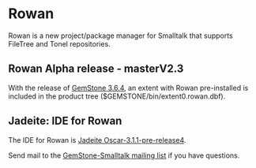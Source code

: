 # Rowan

Rowan is a new project/package manager for Smalltalk that supports FileTree and Tonel repositories.

## Rowan Alpha release - masterV2.3
With the release of [GemStone 3.6.4](https://gemtalksystems.com/products/gs64/versions36x/), an extent with Rowan pre-installed is included in the product tree ($GEMSTONE/bin/extent0.rowan.dbf).

## Jadeite: IDE for Rowan
The IDE for Rowan is [Jadeite Oscar-3.1.1-pre-release4](https://github.com/GemTalk/Jadeite/releases/tag/Oscar-3.1.1-pre-release4).

Send mail to the [GemStone-Smalltalk mailing list](https://lists.gemtalksystems.com/mailman/listinfo/gemstone-smalltalk) if you have questions.

